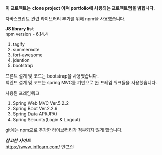 **이 프로젝트는 clone project 이며 portfolio에 사용되는 프로젝트임을 밝힙니다.**

자바스크립트 관련 라이브러리 추가를 위해 npm을 사용했습니다.<br>

**JS library list** <br>
npm version - 6.14.4 <br>
1. tagify<br>
2. summernote<br>
3. fort-awesome<br>
4. jdention<br>
5. bootstrap<br>

프론트 설계 및 코드는 bootstrap을 사용했습니다.<br>
백엔드 설계 및 코드는 spring MVC를 기반으로 한 프레임 워크들을 사용했습니다.<br>

사용된 프레임워크<br>
1. Spring Web MVC Ver.5.2.2
2. Spring Boot Ver.2.2.6
3. Spring Data API(JPA)
4. Spring Security(Login & Logout)

git에는 npm으로 추가한 라이브러리가 첨부되지 않게 했습니다.

**_참고한 사이트_**<br>
https://www.inflearn.com/ 인프런